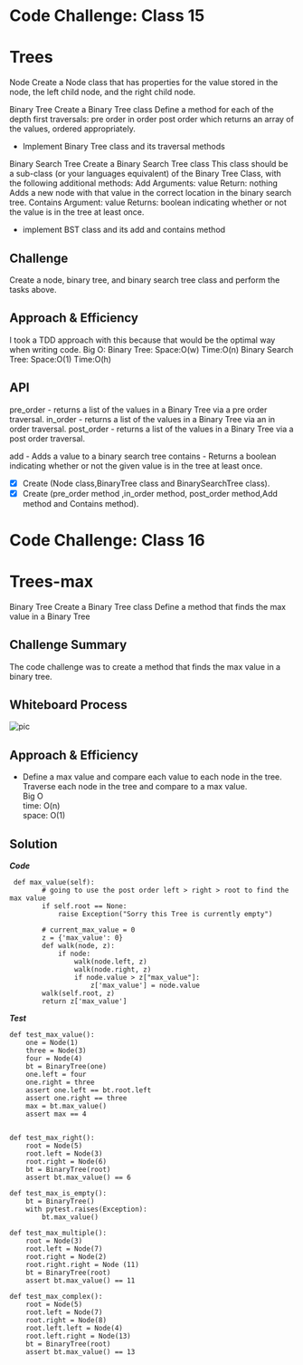 # Code Challenge: Class 15
# Trees
Node Create a Node class that has properties for the value stored in the node, the left child node, and the right child node.

Binary Tree Create a Binary Tree class Define a method for each of the depth first traversals: pre order in order post order which returns an array of the values, ordered appropriately.
- Implement Binary Tree class and its traversal methods

Binary Search Tree Create a Binary Search Tree class This class should be a sub-class (or your languages equivalent) of the Binary Tree Class, with the following additional methods: Add Arguments: value Return: nothing Adds a new node with that value in the correct location in the binary search tree. Contains Argument: value Returns: boolean indicating whether or not the value is in the tree at least once.
- implement BST class and its add and contains method

## Challenge
Create a node, binary tree, and binary search tree class and perform the tasks above.


## Approach & Efficiency
I took a TDD approach with this because that would be the optimal way when writing code. Big O: Binary Tree: Space:O(w) Time:O(n) Binary Search Tree: Space:O(1) Time:O(h)


## API
pre_order - returns a list of the values in a Binary Tree via a pre order traversal. in_order - returns a list of the values in a Binary Tree via an in order traversal. post_order - returns a list of the values in a Binary Tree via a post order traversal.

add - Adds a value to a binary search tree contains - Returns a boolean indicating whether or not the given value is in the tree at least once.

- [x] Create (Node class,BinaryTree class and BinarySearchTree class).
- [x] Create (pre_order method ,in_order method, post_order method,Add method and Contains method).

# Code Challenge: Class 16
# Trees-max
Binary Tree Create a Binary Tree class Define a method that finds the max value in a Binary Tree
## Challenge Summary
The code challenge was to create a method that finds the max value in a binary tree.
## Whiteboard Process
![pic](/trees/maxTree.jpg)
## Approach & Efficiency
- Define a max value and compare each value to each node in the tree. Traverse each node in the tree and compare to a max value.<br>
Big O<br>
time: O(n)<br>
space: O(1)

## Solution
***Code***
```
 def max_value(self):
        # going to use the post order left > right > root to find the max value
        if self.root == None:
            raise Exception("Sorry this Tree is currently empty")

        # current_max_value = 0
        z = {'max_value': 0}
        def walk(node, z):
            if node:
                walk(node.left, z)
                walk(node.right, z)
                if node.value > z["max_value"]:
                    z['max_value'] = node.value
        walk(self.root, z)
        return z['max_value']
```
***Test***
```
def test_max_value():
    one = Node(1)
    three = Node(3)
    four = Node(4)
    bt = BinaryTree(one)
    one.left = four
    one.right = three
    assert one.left == bt.root.left
    assert one.right == three
    max = bt.max_value()
    assert max == 4


def test_max_right():
    root = Node(5)
    root.left = Node(3)
    root.right = Node(6)
    bt = BinaryTree(root)
    assert bt.max_value() == 6

def test_max_is_empty():
    bt = BinaryTree()
    with pytest.raises(Exception):
        bt.max_value()

def test_max_multiple():
    root = Node(3)
    root.left = Node(7)
    root.right = Node(2)
    root.right.right = Node (11)
    bt = BinaryTree(root)
    assert bt.max_value() == 11

def test_max_complex():
    root = Node(5)
    root.left = Node(7)
    root.right = Node(8)
    root.left.left = Node(4)
    root.left.right = Node(13)
    bt = BinaryTree(root)
    assert bt.max_value() == 13 
``` 

